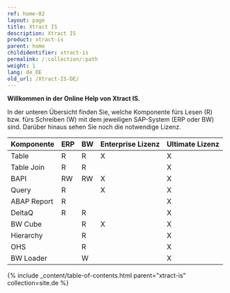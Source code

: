 ```yaml
---
ref: home-02
layout: page
title: Xtract IS
description: Xtract IS
product: xtract-is
parent: home
childidentifier: xtract-is
permalink: /:collection/:path
weight: 1
lang: de_DE
old_url: /Xtract-IS-DE/
---
```


__Willkommen in der Online Help von Xtract IS.__

In der unteren Übersicht finden Sie, welche Komponente fürs Lesen (R) bzw. fürs Schreiben (W) mit dem jeweiligen SAP-System (ERP oder BW) sind. 
Darüber hinaus sehen Sie noch die notwendige Lizenz. 

| Komponente | ERP | BW | Enterprise Lizenz | Ultimate Lizenz |
|-------------|-----|----|--------------------|------------------|
| Table       | R   | R  | X                  | X                |
| Table Join  | R   | R  |                    | X                |
| BAPI        | RW  | RW | X                  | X                |
| Query       | R   |    | X                  | X                |
| ABAP Report | R   |    |                    | X                |
| DeltaQ      | R   | R  |                    | X                |
| BW Cube     |     | R  | X                  | X                |
| Hierarchy   |     | R  |                    | X                |
| OHS         |     | R  |                    | X                |
| BW Loader   |     | W  |                    | X                | 

{% include _content/table-of-contents.html parent="xtract-is" collection=site.de %}